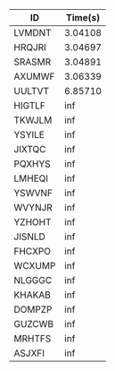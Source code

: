 |ID|Time(s)|
|-|-|
|LVMDNT|3.04108|
|HRQJRI|3.04697|
|SRASMR|3.04891|
|AXUMWF|3.06339|
|UULTVT|6.85710|
|HIGTLF|inf|
|TKWJLM|inf|
|YSYILE|inf|
|JIXTQC|inf|
|PQXHYS|inf|
|LMHEQI|inf|
|YSWVNF|inf|
|WVYNJR|inf|
|YZHOHT|inf|
|JISNLD|inf|
|FHCXPO|inf|
|WCXUMP|inf|
|NLGGGC|inf|
|KHAKAB|inf|
|DOMPZP|inf|
|GUZCWB|inf|
|MRHTFS|inf|
|ASJXFI|inf|
